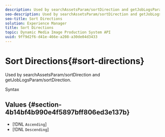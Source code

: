 ```yaml
---
description: Used by searchAssetsParam/sortDirection and getJobLogsParam/sortDirection.
seo-description: Used by searchAssetsParam/sortDirection and getJobLogsParam/sortDirection.
seo-title: Sort Directions
solution: Experience Manager
title: Sort Directions
topic: Dynamic Media Image Production System API
uuid: 9ff9d2f6-d41e-466e-a208-a30de04d3433
---
```


# Sort Directions{#sort-directions}

Used by searchAssetsParam/sortDirection and getJobLogsParam/sortDirection.

 Syntax 

## Values {#section-4b14bf4b990e4f5897bff806ed3e137b}

* [!DNL `Ascending`]
* [!DNL `Descending`]

